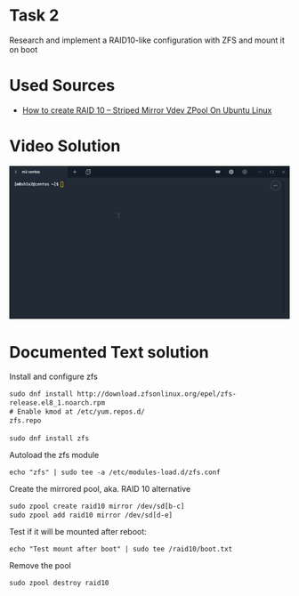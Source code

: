 # Task 2
Research and implement a RAID10-like configuration with ZFS and mount it on boot

# Used Sources

- [How to create RAID 10 – Striped Mirror Vdev ZPool On Ubuntu Linux](https://www.cyberciti.biz/faq/how-to-create-raid-10-striped-mirror-vdev-zpool-on-ubuntu-linux/)

# Video Solution

![Test](./rec/T2-Solution.gif)

# Documented Text solution
Install and configure zfs

```
sudo dnf install http://download.zfsonlinux.org/epel/zfs-release.el8_1.noarch.rpm
# Enable kmod at /etc/yum.repos.d/
zfs.repo

sudo dnf install zfs
```

Autoload the zfs module

```
echo "zfs" | sudo tee -a /etc/modules-load.d/zfs.conf
```

Create the mirrored pool, aka. RAID 10 alternative

```
sudo zpool create raid10 mirror /dev/sd[b-c] 
sudo zpool add raid10 mirror /dev/sd[d-e]
```

Test if it will be mounted after reboot:

```
echo "Test mount after boot" | sudo tee /raid10/boot.txt
```

Remove the pool
```
sudo zpool destroy raid10
```